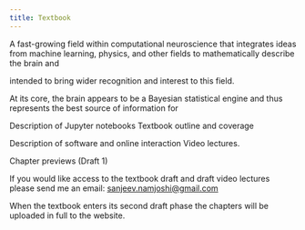 ```yaml
---
title: Textbook
---
```


A fast-growing field within computational neuroscience that integrates ideas from machine learning, physics, and other fields to mathematically describe the brain and 

intended to bring wider recognition and interest to this field. 

At its core, the brain appears to be a Bayesian statistical engine and thus represents the best source of information for 

Description of Jupyter notebooks
Textbook outline and coverage

Description of software and online interaction
Video lectures.

Chapter previews (Draft 1)

If you would like access to the textbook draft and draft video lectures please send me an email: sanjeev.namjoshi@gmail.com

When the textbook enters its second draft phase the chapters will be uploaded in full to the website.
